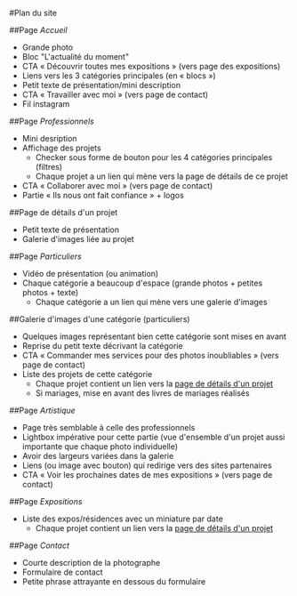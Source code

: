 #Plan du site

<a name="accueil"/>

##Page _Accueil_
* Grande photo
* Bloc "L'actualité du moment"
* CTA « Découvrir toutes mes expositions » (vers page des expositions)
* Liens vers les 3 catégories principales (en « blocs »)
* Petit texte de présentation/mini description
* CTA « Travailler avec moi » (vers page de contact)
* Fil instagram


<a name="professionnels"/>

##Page _Professionnels_
* Mini desription
* Affichage des projets 
    * Checker sous forme de bouton pour les 4 catégories principales (filtres)
    * Chaque projet a un lien qui mène vers la page de détails de ce projet
* CTA « Collaborer avec moi » (vers page de contact)
* Partie « Ils nous ont fait confiance » + logos


<a name="details"/>

##Page de détails d'un projet
* Petit texte de présentation
* Galerie d'images liée au projet


<a name="particuliers"/>

##Page _Particuliers_
* Vidéo de présentation (ou animation)
* Chaque catégorie a beaucoup d'espace (grande photos + petites photos + texte)
    * Chaque catégorie a un lien qui mène vers une galerie d'images


<a name="galerie"/>

##Galerie d'images d'une catégorie (particuliers)
* Quelques images représentant bien cette catégorie sont mises en avant
* Reprise du petit texte décrivant la catégorie
* CTA « Commander mes services pour des photos inoubliables » (vers page de contact)
* Liste des projets de cette catégorie
    * Chaque projet contient un lien vers la [page de détails d'un projet](#details)
    * Si mariages, mise en avant des livres de mariages réalisés


<a name="artistique"/>

##Page _Artistique_
* Page très semblable à celle des professionnels
* Lightbox impérative pour cette partie (vue d'ensemble d'un projet aussi importante que chaque photo individuelle)
* Avoir des largeurs variées dans la galerie
* Liens (ou image avec bouton) qui redirige vers des sites partenaires
* CTA « Voir les prochaines dates de mes expositions » (vers page de contact)


<a name="expositions"/>

##Page _Expositions_

* Liste des expos/résidences avec un miniature par date
    * Chaque projet contient un lien vers la [page de détails d'un projet](#details)


<a name="contact"/>

##Page _Contact_

* Courte description de la photographe
* Formulaire de contact
* Petite phrase attrayante en dessous du formulaire